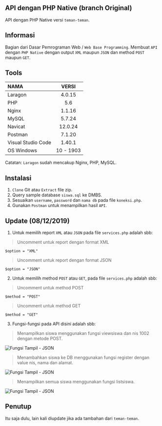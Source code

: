 ## API dengan PHP Native (branch Original)
API dengan PHP Native versi `teman-teman`.

## Informasi
Bagian dari Dasar Pemrograman Web / `Web Base Programming`.
Membuat `API` dengan `PHP Native` dengan output `XML` maupun `JSON` dan method `POST` maupun `GET`.

## Tools
| NAMA | VERSI |
| :--- | :---: | 
| Laragon | 4.0.15 |
| PHP | 5.6 |
| Nginx | 1.1.16 |
| MySQL | 5.7.24 |
| Navicat | 12.0.24 |
| Postman | 7.1.20 |
| Visual Studio Code | 1.40.1 |
| OS Windows | 10 - 1903 |

Catatan: `Laragon` sudah mencakup Nginx, PHP, MySQL.

## Instalasi
1. `Clone` Git atau `Extract` file zip.
2. Query sample database `siswa.sql` ke DMBS. 
3. Sesuaikan `username`, `password` dan `nama db` pada file `koneksi.php`.
3. Gunakan `Postman` untuk menampilkan hasil `API`.

## Update (08/12/2019)
1. Untuk memilih report `XML` atau `JSON` pada file `services.php` adalah sbb:
> Uncomment untuk report dengan format XML
```
$option = "XML"
```

> Uncomment untuk report dengan format JSON
```
$option = "JSON"
```
2. Untuk memilih method `POST` atau `GET`, pada file `services.php` adalah sbb:
> Uncomment untuk method POST
```
$method = "POST"
```

> Uncomment untuk method GET
```
$method = "GET"
```

3. Fungsi-fungsi pada API disini adalah sbb:
> Menampilkan siswa menggunakan fungsi viewsiswa dan nis 1002 dengan metode POST.

![Fungsi Tampil - JSON](https://github.com/antoniusarie/api-stikom/blob/master/tree/original/screenshots/JSON-POST-TampilData.png)

> Menambahkan siswa ke DB menggunakan fungsi register dengan value nis, nama dan alamat.

![Fungsi Tampil - JSON](https://github.com/antoniusarie/api-stikom/blob/master/tree/original/screenshots/JSON-POST-TambahData.png)

> Menampilkan semua siswa menggunakan fungsi listsiswa.

![Fungsi Tampil - JSON](https://github.com/antoniusarie/api-stikom/blob/master/tree/original/screenshots/JSON-POST-TampilSemua.png)

## Penutup
Itu saja dulu, lain kali diupdate jika ada tambahan dari `teman-teman`.
